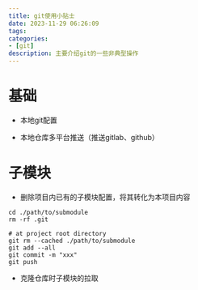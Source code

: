 ```yaml
---
title: git使用小贴士
date: 2023-11-29 06:26:09
tags:
categories:
- [git]
description: 主要介绍git的一些非典型操作
---
```



# 基础

- 本地git配置



- 本地仓库多平台推送（推送gitlab、github）



# 子模块

- 删除项目内已有的子模块配置，将其转化为本项目内容
```    
cd ./path/to/submodule
rm -rf .git

# at project root directory
git rm --cached ./path/to/submodule
git add --all
git commit -m "xxx"
git push
```

- 克隆仓库时子模块的拉取
```

```



